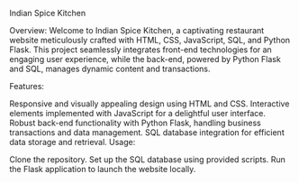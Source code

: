 Indian Spice Kitchen

Overview:
Welcome to Indian Spice Kitchen, a captivating restaurant website meticulously crafted with HTML, CSS, JavaScript, SQL, and Python Flask. This project seamlessly integrates front-end technologies for an engaging user experience, while the back-end, powered by Python Flask and SQL, manages dynamic content and transactions.

Features:

Responsive and visually appealing design using HTML and CSS.
Interactive elements implemented with JavaScript for a delightful user interface.
Robust back-end functionality with Python Flask, handling business transactions and data management.
SQL database integration for efficient data storage and retrieval.
Usage:

Clone the repository.
Set up the SQL database using provided scripts.
Run the Flask application to launch the website locally.
